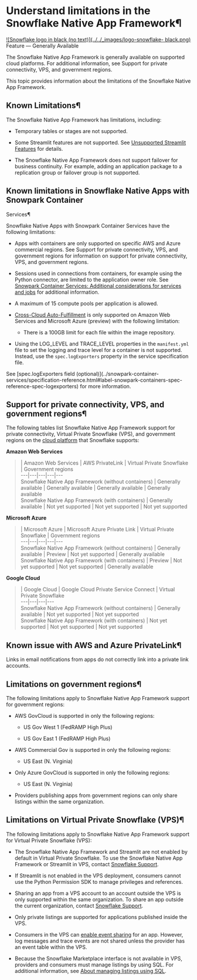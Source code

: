 # Understand limitations in the Snowflake Native App Framework¶

[![Snowflake logo in black \(no text\)](../../_images/logo-snowflake-
black.png)](../../_images/logo-snowflake-black.png) Feature — Generally
Available

The Snowflake Native App Framework is generally available on supported cloud
platforms. For additional information, see Support for private connectivity,
VPS, and government regions.

This topic provides information about the limitations of the Snowflake Native
App Framework.

## Known Limitations¶

The Snowflake Native App Framework has limitations, including:

  * Temporary tables or stages are not supported.

  * Some Streamlit features are not supported. See [Unsupported Streamlit Features](adding-streamlit.html#label-streamlit-unsupported-features-na) for details.

  * The Snowflake Native App Framework does not support failover for business continuity. For example, adding an application package to a replication group or failover group is not supported.

## Known limitations in Snowflake Native Apps with Snowpark Container
Services¶

Snowflake Native Apps with Snowpark Container Services have the following
limitations:

  * Apps with containers are only supported on specific AWS and Azure commercial regions. See Support for private connectivity, VPS, and government regions for information on support for private connectivity, VPS, and government regions.

  * Sessions used in connections from containers, for example using the Python connector, are limited to the application owner role. See [Snowpark Container Services: Additional considerations for services and jobs](../snowpark-container-services/additional-considerations-services-jobs) for additional information.

  * A maximum of 15 compute pools per application is allowed.

  * [Cross-Cloud Auto-Fulfillment](https://other-docs.snowflake.com/en/collaboration/provider-listings-auto-fulfillment) is only supported on Amazon Web Services and Microsoft Azure (preview) with the following limitation:

    * There is a 100GB limit for each file within the image repository.

  * Using the LOG_LEVEL and TRACE_LEVEL properties in the `manifest.yml` file to set the logging and trace level for a container is not supported. Instead, use the `spec.logExporters` property in the service specification file.

See [spec.logExporters field (optional)](../snowpark-container-
services/specification-reference.html#label-snowpark-containers-spec-
reference-spec-logexporters) for more information.

## Support for private connectivity, VPS, and government regions¶

The following tables list Snowflake Native App Framework support for private
connectivity, Virtual Private Snowflake (VPS), and government regions on the
[cloud platform](../../user-guide/intro-cloud-platforms) that Snowflake
supports:

**Amazon Web Services**

> | Amazon Web Services | AWS PrivateLink | Virtual Private Snowflake | Government regions  
> ---|---|---|---|---  
> Snowflake Native App Framework (without containers) | Generally available | Generally available | Generally available | Generally available  
> Snowflake Native App Framework (with containers) | Generally available | Not yet supported | Not yet supported | Not yet supported  
  
**Microsoft Azure**

> | Microsoft Azure | Microsoft Azure Private Link | Virtual Private Snowflake | Government regions  
> ---|---|---|---|---  
> Snowflake Native App Framework (without containers) | Generally available | Preview | Not yet supported | Generally available  
> Snowflake Native App Framework (with containers) | Preview | Not yet supported | Not yet supported | Generally available  
  
**Google Cloud**

> | Google Cloud | Google Cloud Private Service Connect | Virtual Private Snowflake  
> ---|---|---|---  
> Snowflake Native App Framework (without containers) | Generally available | Not yet supported | Not yet supported  
> Snowflake Native App Framework (with containers) | Not yet supported | Not yet supported | Not yet supported  
  
## Known issue with AWS and Azure PrivateLink¶

Links in email notifications from apps do not correctly link into a private
link accounts.

## Limitations on government regions¶

The following limitations apply to Snowflake Native App Framework support for
government regions:

  * AWS GovCloud is supported in only the following regions:

    * US Gov West 1 (FedRAMP High Plus)

    * US Gov East 1 (FedRAMP High Plus)

  * AWS Commercial Gov is supported in only the following regions:

    * US East (N. Virginia)

  * Only Azure GovCloud is supported in only the following regions:

    * US East (N. Virginia)

  * Providers publishing apps from government regions can only share listings within the same organization.

## Limitations on Virtual Private Snowflake (VPS)¶

The following limitations apply to Snowflake Native App Framework support for
Virtual Private Snowflake (VPS):

  * The Snowflake Native App Framework and Streamlit are not enabled by default in Virtual Private Snowflake. To use the Snowflake Native App Framework or Streamlit in VPS, contact [Snowflake Support](https://docs.snowflake.com/user-guide/contacting-support).

  * If Streamlit is not enabled in the VPS deployment, consumers cannot use the Python Permission SDK to manage privileges and references.

  * Sharing an app from a VPS account to an account outside the VPS is only supported within the same organization. To share an app outside the current organization, contact [Snowflake Support](https://docs.snowflake.com/user-guide/contacting-support).

  * Only private listings are supported for applications published inside the VPS.

  * Consumers in the VPS can [enable event sharing](https://other-docs.snowflake.com/en/native-apps/consumer-enable-logging#enable-event-sharing-for-an-app) for an app. However, log messages and trace events are not shared unless the provider has an event table within the VPS.

  * Because the Snowflake Marketplace interface is not available in VPS, providers and consumers must manage listings by using SQL. For additional information, see [About managing listings using SQL](https://other-docs.snowflake.com/en/progaccess/listing-progaccess-about).

